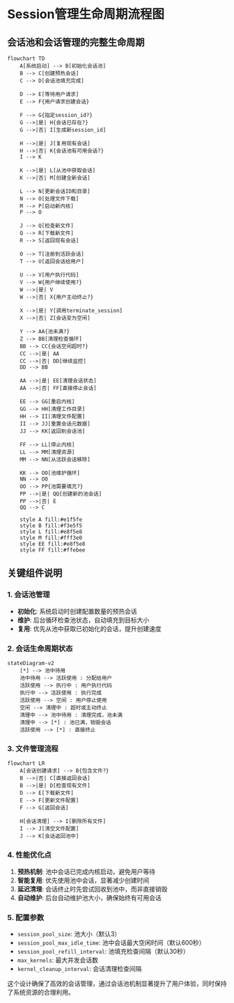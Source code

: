 # Session管理生命周期流程图

## 会话池和会话管理的完整生命周期

```mermaid
flowchart TD
    A[系统启动] --> B[初始化会话池]
    B --> C[创建预热会话]
    C --> D[会话池填充完成]
    
    D --> E[等待用户请求]
    E --> F{用户请求创建会话}
    
    F --> G{指定session_id?}
    G -->|是| H{会话已存在?}
    G -->|否| I[生成新session_id]
    
    H -->|是| J[复用现有会话]
    H -->|否| K{会话池有可用会话?}
    I --> K
    
    K -->|是| L[从池中获取会话]
    K -->|否| M[创建全新会话]
    
    L --> N[更新会话ID和目录]
    N --> O[处理文件下载]
    M --> P[启动新内核]
    P --> O
    
    J --> Q[检查新文件]
    Q --> R[下载新文件]
    R --> S[返回现有会话]
    
    O --> T[注册到活跃会话]
    T --> U[返回会话给用户]
    
    U --> V[用户执行代码]
    V --> W{用户继续使用?}
    W -->|是| V
    W -->|否| X{用户主动终止?}
    
    X -->|是| Y[调用terminate_session]
    X -->|否| Z[会话变为空闲]
    
    Y --> AA{池未满?}
    Z --> BB[清理检查循环]
    BB --> CC{会话空闲超时?}
    CC -->|是| AA
    CC -->|否| DD[继续监控]
    DD --> BB
    
    AA -->|是| EE[清理会话状态]
    AA -->|否| FF[直接停止会话]
    
    EE --> GG[重启内核]
    GG --> HH[清理工作目录]
    HH --> II[清理文件配置]
    II --> JJ[重置会话元数据]
    JJ --> KK[返回到会话池]
    
    FF --> LL[停止内核]
    LL --> MM[清理资源]
    MM --> NN[从活跃会话移除]
    
    KK --> OO[池维护循环]
    NN --> OO
    OO --> PP{池需要填充?}
    PP -->|是| QQ[创建新的池会话]
    PP -->|否| E
    QQ --> C
    
    style A fill:#e1f5fe
    style B fill:#f3e5f5
    style L fill:#e8f5e8
    style M fill:#fff3e0
    style EE fill:#e8f5e8
    style FF fill:#ffebee
```

## 关键组件说明

### 1. 会话池管理
- **初始化**: 系统启动时创建配置数量的预热会话
- **维护**: 后台循环检查池状态，自动填充到目标大小
- **复用**: 优先从池中获取已初始化的会话，提升创建速度

### 2. 会话生命周期状态
```mermaid
stateDiagram-v2
    [*] --> 池中待用
    池中待用 --> 活跃使用 : 分配给用户
    活跃使用 --> 执行中 : 用户执行代码
    执行中 --> 活跃使用 : 执行完成
    活跃使用 --> 空闲 : 用户停止使用
    空闲 --> 清理中 : 超时或主动终止
    清理中 --> 池中待用 : 清理完成，池未满
    清理中 --> [*] : 池已满，销毁会话
    活跃使用 --> [*] : 直接终止
```

### 3. 文件管理流程
```mermaid
flowchart LR
    A[会话创建请求] --> B{包含文件?}
    B -->|否| C[直接返回会话]
    B -->|是| D[检查现有文件]
    D --> E[下载新文件]
    E --> F[更新文件配置]
    F --> G[返回会话]
    
    H[会话清理] --> I[删除所有文件]
    I --> J[清空文件配置]
    J --> K[会话返回池中]
```

### 4. 性能优化点

1. **预热机制**: 池中会话已完成内核启动，避免用户等待
2. **智能复用**: 优先使用池中会话，显著减少创建时间
3. **延迟清理**: 会话终止时先尝试回收到池中，而非直接销毁
4. **自动维护**: 后台自动维护池大小，确保始终有可用会话

### 5. 配置参数

- `session_pool_size`: 池大小（默认3）
- `session_pool_max_idle_time`: 池中会话最大空闲时间（默认600秒）
- `session_pool_refill_interval`: 池填充检查间隔（默认30秒）
- `max_kernels`: 最大并发会话数
- `kernel_cleanup_interval`: 会话清理检查间隔

这个设计确保了高效的会话管理，通过会话池机制显著提升了用户体验，同时保持了系统资源的合理利用。